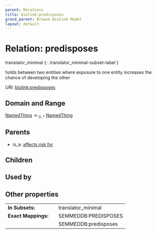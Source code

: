 ```yaml
---
parent: Relations
title: biolink:predisposes
grand_parent: Browse Biolink Model
layout: default
---
```


# Relation: predisposes

translator_minimal
{: .translator_minimal-subset-label }


holds between two entities where exposure to one entity increases the chance of developing the other

URI: [biolink:predisposes](https://w3id.org/biolink/vocab/predisposes)

## Domain and Range

[NamedThing](NamedThing.md) ->  <sub>0..*</sub> [NamedThing](NamedThing.md)

## Parents

 *  is_a: [affects risk for](affects_risk_for.md)

## Children


## Used by


## Other properties

|  |  |  |
| --- | --- | --- |
| **In Subsets:** | | translator_minimal |
| **Exact Mappings:** | | SEMMEDDB:PREDISPOSES |
|  | | SEMMEDDB:predisposes |

